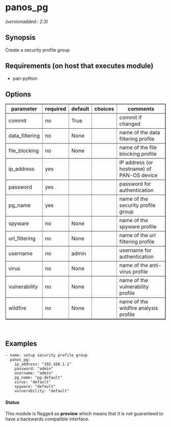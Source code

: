 # panos_pg

_(versionadded:: 2.3)_


## Synopsis

Create a security profile group


## Requirements (on host that executes module)

- pan-python

## Options

<table border=1 cellpadding=4>
<tr>
<th class="head">parameter</th>
<th class="head">required</th>
<th class="head">default</th>
<th class="head">choices</th>
<th class="head">comments</th>
</tr>
<tr><td>commit<br/><div style="font-size: small;"></div></td>
<td>no</td>
<td>True</td>
<td></td>
<td><div>commit if changed</div></td></tr>
<tr><td>data_filtering<br/><div style="font-size: small;"></div></td>
<td>no</td>
<td>None</td>
<td></td>
<td><div>name of the data filtering profile</div></td></tr>
<tr><td>file_blocking<br/><div style="font-size: small;"></div></td>
<td>no</td>
<td>None</td>
<td></td>
<td><div>name of the file blocking profile</div></td></tr>
<tr><td>ip_address<br/><div style="font-size: small;"></div></td>
<td>yes</td>
<td></td>
<td></td>
<td><div>IP address (or hostname) of PAN-OS device</div></td></tr>
<tr><td>password<br/><div style="font-size: small;"></div></td>
<td>yes</td>
<td></td>
<td></td>
<td><div>password for authentication</div></td></tr>
<tr><td>pg_name<br/><div style="font-size: small;"></div></td>
<td>yes</td>
<td></td>
<td></td>
<td><div>name of the security profile group</div></td></tr>
<tr><td>spyware<br/><div style="font-size: small;"></div></td>
<td>no</td>
<td>None</td>
<td></td>
<td><div>name of the spyware profile</div></td></tr>
<tr><td>url_filtering<br/><div style="font-size: small;"></div></td>
<td>no</td>
<td>None</td>
<td></td>
<td><div>name of the url filtering profile</div></td></tr>
<tr><td>username<br/><div style="font-size: small;"></div></td>
<td>no</td>
<td>admin</td>
<td></td>
<td><div>username for authentication</div></td></tr>
<tr><td>virus<br/><div style="font-size: small;"></div></td>
<td>no</td>
<td>None</td>
<td></td>
<td><div>name of the anti-virus profile</div></td></tr>
<tr><td>vulnerability<br/><div style="font-size: small;"></div></td>
<td>no</td>
<td>None</td>
<td></td>
<td><div>name of the vulnerability profile</div></td></tr>
<tr><td>wildfire<br/><div style="font-size: small;"></div></td>
<td>no</td>
<td>None</td>
<td></td>
<td><div>name of the wildfire analysis profile</div></td></tr>
</table>
</br>



## Examples

    - name: setup security profile group
      panos_pg:
        ip_address: "192.168.1.1"
        password: "admin"
        username: "admin"
        pg_name: "pg-default"
        virus: "default"
        spyware: "default"
        vulnerability: "default"




#### Status

This module is flagged as **preview** which means that it is not guaranteed to have a backwards compatible interface.

